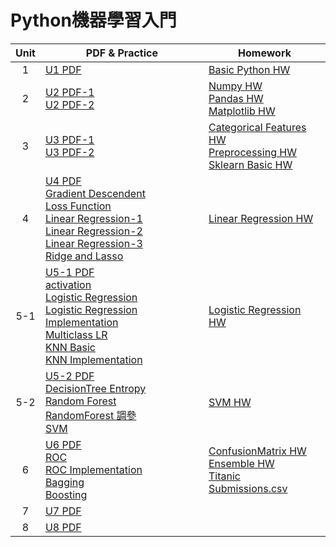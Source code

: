 # Python機器學習入門

Unit | PDF & Practice | Homework
:---: | --- | ---
 1 | [U1 PDF](https://github.com/snoopy885/IMLP366/blob/main/pdf/UNIT%201%EF%BC%9APython.pdf) | [Basic Python HW](https://github.com/snoopy885/IMLP366/blob/main/Unit01/Unit01_Crash%20Course%20on%20Python.ipynb)
 2 | [U2 PDF-1](https://github.com/snoopy885/IMLP366/blob/main/pdf/UNIT%202%EF%BC%9AML%20package_1.pdf) <br> [U2 PDF-2](https://github.com/snoopy885/IMLP366/blob/main/pdf/UNIT%202%EF%BC%9AML%20package_2.pdf) | [Numpy HW](https://github.com/snoopy885/IMLP366/blob/main/Unit01/Unit01_Crash%20Course%20on%20Python.ipynb) <br> [Pandas HW](https://github.com/snoopy885/IMLP366/blob/main/Unit02/2.2.2_Pandas%E6%95%B8%E6%93%9A%E5%88%86%E6%9E%90.ipynb) <br> [Matplotlib HW](https://github.com/snoopy885/IMLP366/blob/main/Unit02/2.3.2_Matplotlib%E8%B3%87%E6%96%99%E8%A6%96%E8%A6%BA%E5%8C%96.ipynb)
 3 | [U3 PDF-1](https://github.com/snoopy885/IMLP366/blob/main/pdf/UNIT%203%EF%BC%9AML%20Basic_1.pdf) <br> [U3 PDF-2](https://github.com/snoopy885/IMLP366/blob/main/pdf/UNIT%203%EF%BC%9AML%20Basic_2.pdf) | [Categorical Features HW](https://github.com/snoopy885/IMLP366/blob/main/Unit03/4_Categorical_features_%E5%AF%A6%E6%88%B0.ipynb) <br> [Preprocessing HW](https://github.com/snoopy885/IMLP366/blob/main/Unit03/5_Prepocessing_%E5%AF%A6%E6%88%B0.ipynb) <br> [Sklearn Basic HW](https://github.com/snoopy885/IMLP366/blob/main/Unit03/6_scikit_learn_Basic_%E5%AF%A6%E6%88%B0.ipynb)
 4 | [U4 PDF](https://github.com/snoopy885/IMLP366/blob/main/pdf/UNIT%204%EF%BC%9ARegression.pptx.pdf) <br> [Gradient Descendent](https://github.com/snoopy885/IMLP366/blob/main/GD/Gradient%20Descent.ipynb) <br> [Loss Function](https://github.com/snoopy885/IMLP366/blob/main/Unit04/_Loss%20Function.ipynb) <br> [Linear Regression-1](https://github.com/snoopy885/IMLP366/blob/main/Unit04/Linear%20Regression_1.ipynb) <br> [Linear Regression-2](https://github.com/snoopy885/IMLP366/blob/main/Unit04/Linear%20Regression_2.ipynb) <br> [Linear Regression-3](https://github.com/snoopy885/IMLP366/blob/main/Unit04/Linear%20Regression_3.ipynb) <br> [Ridge and Lasso](https://github.com/snoopy885/IMLP366/blob/main/Unit04/Ridge%20and%20Lasso%20Regression.ipynb) | [Linear Regression HW](https://github.com/snoopy885/IMLP366/blob/main/Unit04/Linear%20Regression_HW.ipynb)
 5-1 | [U5-1 PDF](https://github.com/snoopy885/IMLP366/blob/main/pdf/UNIT%205%EF%BC%9AClassification_1.pdf) <br> [activation](https://github.com/snoopy885/IMLP366/blob/main/Unit05/01_activation.ipynb) <br> [Logistic Regression](https://github.com/snoopy885/IMLP366/blob/main/Unit05/02_Logistic%20regression.ipynb) <br> [Logistic Regression Implementation](https://github.com/snoopy885/IMLP366/blob/main/Unit05/02_Logistic%20Regression%E5%AF%A6%E4%BD%9C.ipynb) <br> [Multiclass LR](https://github.com/snoopy885/IMLP366/blob/main/Unit05/02_Logistic_multiclass.ipynb) <br> [KNN Basic](https://github.com/snoopy885/IMLP366/blob/main/Unit05/02_Logistic_multiclass.ipynb) <br> [KNN Implementation](https://github.com/snoopy885/IMLP366/blob/main/Unit05/03_KNN%E5%AF%A6%E4%BD%9C.ipynb) | [Logistic Regression HW](https://github.com/snoopy885/IMLP366/blob/main/Unit05/02_Logistic%20regression%E5%AF%A6%E6%88%B0.ipynb)
 5-2 | [U5-2 PDF](https://github.com/snoopy885/IMLP366/blob/main/pdf/UNIT%205%EF%BC%9AClassification_2.pdf) <br> [DecisionTree Entropy](https://github.com/snoopy885/IMLP366/blob/main/Unit05_2/DecisionTree_Entropy.ipynb) <br> [Random Forest](https://github.com/snoopy885/IMLP366/blob/main/Unit05_2/DecisionTree_RandomForest.ipynb) <br> [RandomForest 調參](https://github.com/snoopy885/IMLP366/blob/main/Unit05_2/RandomForest_%E8%AA%BF%E5%8F%83.ipynb) <br> [SVM](https://github.com/snoopy885/IMLP366/blob/main/Unit05_2/SVM.ipynb) | [SVM HW](https://github.com/snoopy885/IMLP366/blob/main/Unit05_2/SVM%E5%AF%A6%E6%88%B0.ipynb)
  6 | [U6 PDF](https://github.com/snoopy885/IMLP366/blob/main/pdf/UNIT%206%EF%BC%9AEnsemble%20learning.pdf) <br> [ROC](https://github.com/snoopy885/IMLP366/blob/main/Unit06/1.1_ROC.ipynb) <br> [ROC Implementation](https://github.com/snoopy885/IMLP366/blob/main/Unit06/1.2_ROC%E5%AF%A6%E4%BD%9C.ipynb) <br> [Bagging](https://github.com/snoopy885/IMLP366/blob/main/Unit06/2.1_Bagging.ipynb) <br> [Boosting](https://github.com/snoopy885/IMLP366/blob/main/Unit06/2.2_Boosting.ipynb) | [ConfusionMatrix HW](https://github.com/snoopy885/IMLP366/blob/main/Unit06/1.3_ConfusionMatrix_%E5%AF%A6%E6%88%B0.ipynb) <br> [Ensemble HW](https://github.com/snoopy885/IMLP366/blob/main/Unit06/2.3_Ensemble%E5%AF%A6%E6%88%B0.ipynb) <br> [Titanic Submissions.csv](https://github.com/snoopy885/IMLP366/blob/main/Unit06/submissions.csv)
  7 | [U7 PDF](https://github.com/snoopy885/IMLP366/blob/main/pdf/UNIT%207%EF%BC%9AClustering.pdf)
  8 | [U8 PDF](https://github.com/snoopy885/IMLP366/blob/main/pdf/UNIT%208%EF%BC%9ADimensional%20reduction.pdf)
